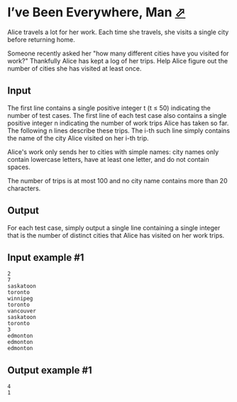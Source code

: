 # I’ve Been Everywhere, Man [⬀](https://www.e-olymp.com/en/problems/7546)
Alice travels a lot for her work. Each time she travels, she visits a single city before returning home.

Someone recently asked her "how many different cities have you visited for work?" Thankfully Alice has kept a log of her trips. Help Alice figure out the number of cities she has visited at least once.

## Input
The first line contains a single positive integer t (t ≤ 50) indicating the number of test cases. The first line of each test case also contains a single positive integer n indicating the number of work trips Alice has taken so far. The following n lines describe these trips. The i-th such line simply contains the name of the city Alice visited on her i-th trip.

Alice's work only sends her to cities with simple names: city names only contain lowercase letters, have at least one letter, and do not contain spaces.

The number of trips is at most 100 and no city name contains more than 20 characters.

## Output
For each test case, simply output a single line containing a single integer that is the number of distinct cities that Alice has visited on her work trips.

## Input example #1
```
2
7
saskatoon
toronto
winnipeg
toronto
vancouver
saskatoon
toronto
3
edmonton
edmonton
edmonton
```

## Output example #1
```
4
1
```
